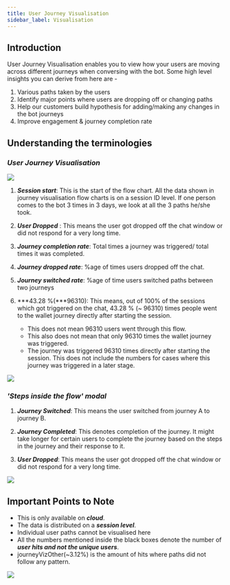 ```yaml
---
title: User Journey Visualisation
sidebar_label: Visualisation
---
```



## Introduction

User Journey Visualisation enables you to view how your users are moving across different journeys when conversing with the bot. Some high level insights you can derive from here are - 
1. Various paths taken by the users
2. Identify major points where users are dropping off or changing paths
3. Help our customers build hypothesis for adding/making any changes in the bot journeys
4. Improve engagement & journey completion rate



## Understanding the terminologies

### ***User Journey Visualisation***


![](https://i.imgur.com/RZRdMXB.png)



1. ***Session start***: This is the start of the flow chart. All the data shown in journey visualisation flow charts is on a session ID level. If one person comes to the bot 3 times in 3 days, we look at all the 3 paths he/she took. 
2. ***User Dropped*** : This means the user got dropped off the chat window or did not respond for a very long time.
3. ***Journey completion rate***: Total times a journey was triggered/ total times it was completed.
4. ***Journey dropped rate***: %age of times users dropped off the chat.
5. ***Journey switched rate***: %age of time users switched paths between two journeys
6. ***43.28 %(***96310): This means, out of 100% of the sessions which got triggered on the chat, 43.28 % (~ 96310) times people went to the wallet journey directly after starting the session.

    * This does not mean 96310 users went through this flow. 
    * This also does not mean that only 96310 times the wallet journey was triggered. 
    * The journey was triggered 96310 times directly after starting the session. This does not include the numbers for cases     where this journey was triggered in a later stage.


![](https://i.imgur.com/WBENaSa.png)




    

    
### ***'Steps inside the flow' modal***



1. ***Journey Switched***: This means the user switched from journey A to journey B.

2. ***Journey Completed***: This denotes completion of the journey. It might take longer for certain users to complete the journey based on the steps in the journey and their response to it.

3. ***User Dropped***: This means the user got dropped off the chat window or did not respond for a very long time.


![](https://i.imgur.com/tX2G1vz.png)



## Important Points to Note


- This is only available on ***cloud***.
- The data is distributed on a ***session level***.
- Individual user paths cannot be visualised here
- All the numbers mentioned inside the black boxes denote the number of ***user hits and not the unique users***.
- journeyVizOther(~3.12%) is the amount of hits where paths did not follow any pattern.


![](https://i.imgur.com/RBM5nLL.png)



